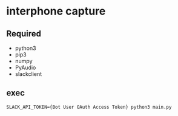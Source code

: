 # interphone capture

## Required
* python3
* pip3
* numpy
* PyAudio
* slackclient

## exec
```
SLACK_API_TOKEN={Bot User OAuth Access Token} python3 main.py
```
